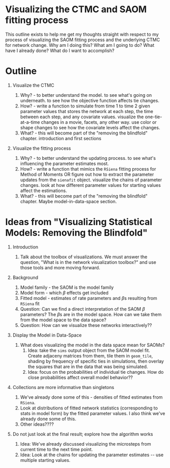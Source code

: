 Visualizing the CTMC and SAOM fitting process
================

This outline exists to help me get my thoughts straight with respect to my process of visualizing the SAOM fitting process and the underlying CTMC for network change. Why am I doing this? What am I going to do? What have I already done? What do I want to accomplish?

Outline
=======

1.  Visualize the CTMC
    1.  Why? - to better understand the model. to see what's going on underneath. to see how the objective function affects tie changes.
    2.  How? - write a function to simulate from time 1 to time 2 given parameter values that stores the network at each step, the time between each step, and any covariate values. visualize the one-tie-at-a-time changes in a movie, facets, any other way. use color or shape changes to see how the covariate levels affect the changes.
    3.  What? - this will become part of the "removing the blindfold" chapter. introduction and first sections

2.  Visualize the fitting process
    1.  Why? - to better understand the updating process. to see what's influencing the parameter estimates most.
    2.  How? - write a function that mimics the `RSiena` fitting process for Method of Moments OR figure out how to extract the parameter updates from the `sienafit` object. visualize the chains of parameter changes. look at how different parameter values for starting values affect the estimations.
    3.  What? - this will become part of the "removing the blindfold" chapter. Maybe model-in-data-space section.

Ideas from "Visualizing Statistical Models: Removing the Blindfold"
===================================================================

1.  Introduction
    1.  Talk about the toolbox of visualizations. We must answer the question, "What is in the network visualization toolbox?" and use those tools and more moving forward.

2.  Background
    1.  Model family - the SAOM is the model family
    2.  Model form - which *β* effects get included
    3.  Fitted model - estimates of rate parameters and *β*s resulting from `RSiena` fit
    4.  Question: Can we find a direct interpretation of the SAOM *β* parameters? The *β*s are in the model space. How can we take them from the model space to the data space?
    5.  Question: How can we visualize these networks interactively??

3.  Display the Model in Data-Space
    1.  What does visualizing the model in the data space mean for SAOMs?
        1.  Idea: take the `sims` output object from the SAOM model fit. Create adjaceny matrices from them, tile them in `geom_tile`, shading by frequency of specific ties in simulations, then overlay the squares that are in the data that was being simulated.
        2.  Idea: focus on the probabilities of individual tie changes. How do close probabilities affect overall model behavior??

4.  Collections are more informative than singletons
    1.  We've already done some of this - densities of fitted estimates from `RSiena`.
    2.  Look at distributions of fitted network statistics (corresponding to stats in model form) by the fitted parameter values. I also think we've already done some of this.
    3.  Other ideas????

5.  Do not just look at the final result; explore how the algorithm works
    1.  Idea: We've already discussed visualizing the microsteps from current time to the next time point.
    2.  Idea: Look at the chains for updating the parameter estimates -- use multiple starting values.
